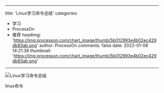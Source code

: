 
---
title: 'Linux学习命令总结'
categories: 
 - 学习
 - ProcessOn
 - 推荐
headimg: 'https://img.processon.com/chart_image/thumb/5b012993e4b02ec429db83ab.png'
author: ProcessOn
comments: false
date: 2022-01-08 14:21:38
thumbnail: 'https://img.processon.com/chart_image/thumb/5b012993e4b02ec429db83ab.png'
---

<div>   
<img class="thumb" alt="Linux学习命令总结" src="https://img.processon.com/chart_image/thumb/5b012993e4b02ec429db83ab.png" referrerpolicy="no-referrer">
<p>linux命令</p>  
</div>
            